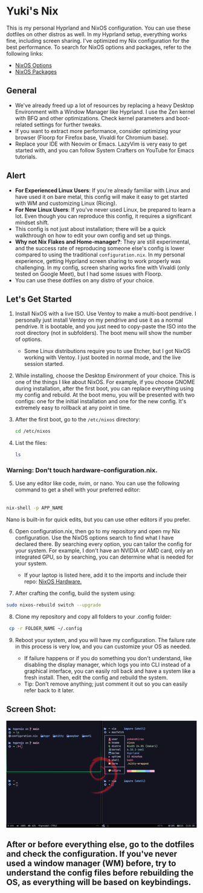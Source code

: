 # Yuki's Nix

This is my personal Hyprland and NixOS configuration. You can use these dotfiles on other distros as well. In my Hyprland setup, everything works fine, including screen sharing. I've optimized my Nix configuration for the best performance. To search for NixOS options and packages, refer to the following links:

- [NixOS Options](https://search.nixos.org/options)
- [NixOS Packages](https://search.nixos.org/packages)

## General

- We've already freed up a lot of resources by replacing a heavy Desktop Environment with a Window Manager like Hyprland. I use the Zen kernel with BFQ and other optimizations. Check kernel parameters and boot-related settings for further tweaks.
- If you want to extract more performance, consider optimizing your browser (Floorp for Firefox base, Vivaldi for Chromium base).
- Replace your IDE with Neovim or Emacs. LazyVim is very easy to get started with, and you can follow System Crafters on YouTube for Emacs tutorials.

## Alert

- **For Experienced Linux Users**: If you're already familiar with Linux and have used it on bare metal, this config will make it easy to get started with WM and customizing Linux (Ricing).
- **For New Linux Users**: If you've never used Linux, be prepared to learn a lot. Even though you can reproduce this config, it requires a significant mindset shift.
- This config is not just about installation; there will be a quick walkthrough on how to edit your own config and set up things.
- **Why not Nix Flakes and Home-manager?**: They are still experimental, and the success rate of reproducing someone else's config is lower compared to using the traditional `configuration.nix`. In my personal experience, getting Hyprland screen sharing to work properly was challenging. In my config, screen sharing works fine with Vivaldi (only tested on Google Meet), but I had some issues with Floorp.
- You can use these dotfiles on any distro of your choice.

## Let's Get Started

1. Install NixOS with a live ISO. Use Ventoy to make a multi-boot pendrive. I personally just install Ventoy on my pendrive and use it as a normal pendrive. It is bootable, and you just need to copy-paste the ISO into the root directory (not in subfolders). The boot menu will show the number of options.

   - Some Linux distributions require you to use Etcher, but I got NixOS working with Ventoy. I just booted in normal mode, and the live session started.

2. While installing, choose the Desktop Environment of your choice. This is one of the things I like about NixOS. For example, if you choose GNOME during installation, after the first boot, you can replace everything using my config and rebuild. At the boot menu, you will be presented with two configs: one for the initial installation and one for the new config. It's extremely easy to rollback at any point in time.

3. After the first boot, go to the `/etc/nixos` directory:
   ```bash
   cd /etc/nixos
   ```
4. List the files:

   ```bash
   ls
   ```

### Warning: Don't touch hardware-configuration.nix.

5. Use any editor like code, nvim, or nano. You can use the following command to get a shell with your preferred editor:

```bash

nix-shell -p APP_NAME
```

Nano is built-in for quick edits, but you can use other editors if you prefer.

6. Open configuration.nix, then go to my repository and open my Nix configuration. Use the NixOS options search to find what I have declared there. By searching every option, you can tailor the config for your system. For example, I don't have an NVIDIA or AMD card, only an integrated GPU, so by searching, you can determine what is needed for your system.

   - If your laptop is listed here, add it to the imports and include their repo:
     [NixOS Hardware.](https://github.com/NixOS/nixos-hardware)

7. After crafting the config, build the system using:

```bash
sudo nixos-rebuild switch --upgrade
```

8. Clone my repository and copy all folders to your .config folder:

```bash
 cp -r FOLDER_NAME ~/.config
```

9. Reboot your system, and you will have my configuration. The failure rate in this process is very low, and you can customize your OS as needed.

   - If failure happens or if you do something you don't understand, like disabling the display manager, which logs you into CLI instead of a graphical interface, you can easily roll back and have a system like a fresh install. Then, edit the config and rebuild the system.
   - Tip: Don't remove anything; just comment it out so you can easily refer back to it later.

## Screen Shot:

<img src="./screenshot.png"/>

## After or before everything else, go to the dotfiles and check the configuration. If you've never used a window manager (WM) before, try to understand the config files before rebuilding the OS, as everything will be based on keybindings.
